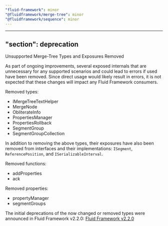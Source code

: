 ```yaml
---
"fluid-framework": minor
"@fluidframework/merge-tree": minor
"@fluidframework/sequence": minor
---
```

---
"section": deprecation
---

Unsupported Merge-Tree Types and Exposures Removed

As part of ongoing improvements, several exposed internals that are unnecessary for any supported scenarios and could lead to errors if used have been removed. Since direct usage would likely result in errors, it is not expected that these changes will impact any Fluid Framework consumers.

Removed types:
- IMergeTreeTextHelper
- MergeNode
- ObliterateInfo
- PropertiesManager
- PropertiesRollback
- SegmentGroup
- SegmentGroupCollection

In addition to removing the above types, their exposures have also been removed from interfaces and their implementations: `ISegment`, `ReferencePosition`, and `ISerializableInterval`.

Removed functions:
- addProperties
- ack

Removed properties:
- propertyManager
- segmentGroups

The initial deprecations of the now changed or removed types were announced in Fluid Framework v2.2.0:
[Fluid Framework v2.2.0](https://github.com/microsoft/FluidFramework/blob/main/RELEASE_NOTES/2.2.0.md)
